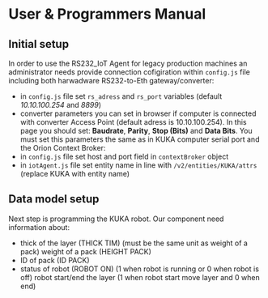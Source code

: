 # User & Programmers Manual  
## Initial setup
In order to use the RS232_IoT Agent for legacy production machines an administrator needs provide connection cofigiration within `config.js` file including both harwadware RS232-to-Eth gateway/converter:
- in `config.js` file set `rs_adress` and `rs_port` variables (default *10.10.100.254* and *8899*)
- converter parameters you can set in browser if computer is connected with converter Access Point (default adress is 10.10.100.254). In this page you should set: **Baudrate**, **Parity**, **Stop (Bits)** and **Data Bits**. You must set this parameters the same as in KUKA computer serial port
and the Orion Context Broker:
- in `config.js` file set host and port field in `contextBroker` object
- in `iotAgent.js` file set entity name in line with `/v2/entities/KUKA/attrs` (replace KUKA with entity name)
## Data model setup
Next step is programming the KUKA robot. Our component need information about:
- thick of the layer (THICK TIM) (must be the same unit as weight of a pack)
weight of a pack (HEIGHT PACK)
- ID of pack (ID PACK)
- status of robot (ROBOT ON) (1 when robot is running or 0 when robot is off)
robot start/end the layer (1 when robot start move layer and 0 when end)
